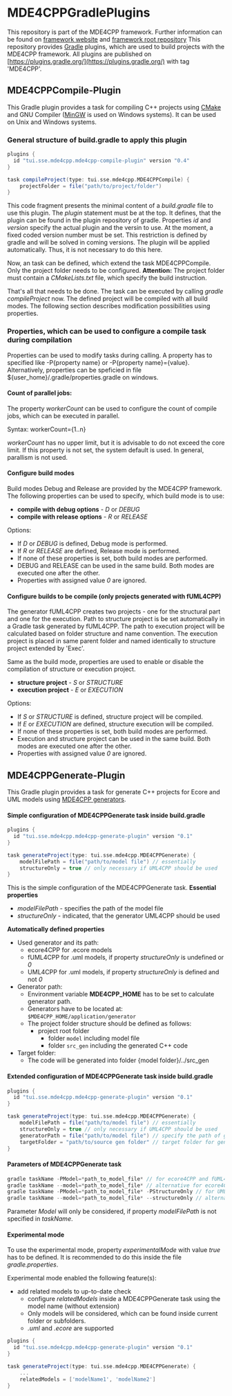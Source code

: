 # MDE4CPPGradlePlugins
This repository is part of the MDE4CPP framework. Further information can be found on [framework website](https://sse.tu-ilmenau.de/mde4cpp) and [framework root repository](https://github.com/MDE4CPP/MDE4CPP)
This repository provides [Gradle](https://gradle.org/) plugins, which are used to build projects with the MDE4CPP framework.
All plugins are published on [https://plugins.gradle.org/](https://plugins.gradle.org/) with tag 'MDE4CPP'.

## MDE4CPPCompile-Plugin
This Gradle plugin provides a task for compiling C++ projects using [CMake](https://cmake.org/) and GNU Compiler ([MinGW]() is used on Windows systems). It can be used on Unix and Windows systems.

### General structure of build.gradle to apply this plugin

```gradle
plugins {
  id "tui.sse.mde4cpp.mde4cpp-compile-plugin" version "0.4"
}

task compileProject(type: tui.sse.mde4cpp.MDE4CPPCompile) {
	projectFolder = file("path/to/project/folder")
}
```
This code fragment presents the minimal content of a *build.gradle* file to use this plugin.
The *plugin* statement must be at the top. It defines, that the plugin can be found in the plugin repository of gradle. Properties *id* and *version* specify the actual plugin and the versin to use. At the moment, a fixed coded version number must be set. This restriction is defined by gradle and will be solved in coming versions.
The plugin will be applied automatically. Thus, it is not necessary to do this here.

Now, an task can be defined, which extend the task MDE4CPPCompile. Only the project folder needs to be configured.
**Attention:** The project folder must contain a *CMakeLists.txt* file, which specify the build instruction.

That's all that needs to be done. The task can be executed by calling *gradle compileProject* now.
The defined project will be compiled with all build modes. The following section describes modification possibilities using properties.


### Properties, which can be used to configure a compile task during compilation
Properties can be used to modify tasks during calling. A property has to specified like -P{property name} or -P{property name}={value}. Alternatively, properties can be speficied in file ${user_home}/.gradle/properties.gradle on windows.


#### Count of parallel jobs:
The property *workerCount* can be used to configure the count of compile jobs, which can be executed in parallel.

Syntax: workerCount={1..n}

*workerCount* has no upper limit, but it is advisable to do not exceed the core limit.
If this property is not set, the system default is used. In general, parallism is not used.

#### Configure build modes
Build modes Debug and Release are provided by the MDE4CPP framework.
The following properties can be used to specify, which build mode is to use:
* **compile with debug options** - *D* or *DEBUG*
* **compile with release options** - *R* or *RELEASE*

Options:
 * If *D* or *DEBUG* is defined, Debug mode is performed.
 * If *R* or *RELEASE* are defined, Release mode is performed.
 * If none of these properties is set, both build modes are performed.
 * DEBUG and RELEASE can be used in the same build. Both modes are executed one after the other.
 * Properties with assigned value *0* are ignored.
 
#### Configure builds to be compile (only projects generated with fUML4CPP)
The generator fUML4CPP creates two projects - one for the structural part and one for the execution. Path to structure project is be set automatically in a Gradle task generated by fUML4CPP. The path to execution project will be calculated based on folder structure and name convention. The execution project is placed in same parent folder and named identically to structure project extended by 'Exec'.

Same as the build mode, properties are used to enable or disable the compilation of structure or execution project.
* **structure project** - *S* or *STRUCTURE*
* **execution project** - *E* or *EXECUTION*

Options:
 * If *S* or *STRUCTURE* is defined, structure project will be compiled.
 * If *E* or *EXECUTION* are defined, structure execution will be compiled.
 * If none of these properties is set, both build modes are performed.
 * Execution and structure project can be used in the same build. Both modes are executed one after the other.
 * Properties with assigned value *0* are ignored.

## MDE4CPPGenerate-Plugin
This Gradle plugin provides a task for generate C++ projects for Ecore and UML models using [MDE4CPP generators](https://sse.tu-ilmenau.de/mde4cpp).


#### Simple configuration of MDE4CPPGenerate task inside build.gradle

```gradle
plugins {
  id "tui.sse.mde4cpp.mde4cpp-generate-plugin" version "0.1"
}

task generateProject(type: tui.sse.mde4cpp.MDE4CPPGenerate) {
	modelFilePath = file("path/to/model file") // essentially
    structureOnly = true // only necessary if UML4CPP should be used
}
```

This is the simple configuration of the MDE4CPPGenerate task.
**Essential properties**
 * *modelFilePath* - specifies the path of the model file
 * *structureOnly* - indicated, that the generator UML4CPP should be used

**Automatically defined properties**
 * Used generator and its path:
 	* ecore4CPP for .ecore models
 	* fUML4CPP for .uml models, if property *structureOnly* is undefined or *0*
 	* UML4CPP for .uml models, if property *structureOnly* is defined and not *0*
 * Generator path:
 	* Environment variable **MDE4CPP_HOME** has to be set to calculate generator path.
 	* Generators have to be located at: `$MDE4CPP_HOME/application/generator`
 	* The project folder structure should be defined as follows:
 		* project root folder
 			* folder `model` including model file
 			* folder `src_gen` including the generated C++ code
 * Target folder:
 	* The code will be generated into folder {model folder}/../src_gen




#### Extended configuration of MDE4CPPGenerate task inside build.gradle
```gradle 
plugins {
  id "tui.sse.mde4cpp.mde4cpp-generate-plugin" version "0.1"
}

task generateProject(type: tui.sse.mde4cpp.MDE4CPPGenerate) {
	modelFilePath = file("path/to/model file") // essentially
    structureOnly = true // only necessary if UML4CPP should be used 
    generatorPath = file("path/to/model file") // specify the path of generator which should be used
    targetFolder = "path/to/source gen folder" // target folder for generated source code
}
```

#### Parameters of MDE4CPPGenerate task

```gradle
gradle taskName -PModel=*path_to_model_file* // for ecore4CPP and fUML4CPP
gradle taskName --model=*path_to_model_file* // alternative for ecore4CPP and fUML4CPP
gradle taskName -PModel=*path_to_model_file* -PStructureOnly // for UML4CPP
gradle taskName --model=*path_to_model_file* --structureOnly // alternative for UML4CPP

```
Parameter *Model* will only be considered, if property *modelFilePath* is not specified in *taskName*.

#### Experimental mode ####
To use the experimental mode, property *experimentalMode* with value *true* has to be defined. It is recommended to do this inside the file *gradle.properties*.

Experimental mode enabled the following feature(s):
 * add related models to up-to-date check
 	* configure *relatedModels* inside a MDE4CPPGenerate task using the model name (without extension)
 	* Only models will be considered, which can be found inside current folder or subfolders. 
 	* *.uml* and *.ecore* are supported

```gradle 
plugins {
  id "tui.sse.mde4cpp.mde4cpp-generate-plugin" version "0.1"
}

task generateProject(type: tui.sse.mde4cpp.MDE4CPPGenerate) {
	...
    relatedModels = ['modelName1', 'modelName2']
}
```